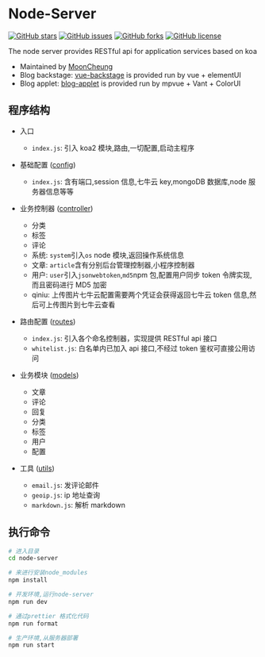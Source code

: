 # Node-Server

[![GitHub stars](https://img.shields.io/github/stars/MoonCheung/node-server.svg?style=flat-square)](https://github.com/MoonCheung/node-server/stargazers)
[![GitHub issues](https://img.shields.io/github/issues/MoonCheung/node-server.svg?style=flat-square)](https://github.com/MoonCheung/node-server/issues)
[![GitHub forks](https://img.shields.io/github/forks/MoonCheung/node-server.svg?style=flat-square)](https://github.com/MoonCheung/node-server/network)
[![GitHub license](https://img.shields.io/github/license/MoonCheung/node-server.svg?style=flat-square)](https://github.com/MoonCheung/node-server/blob/master/LICENSE)

The node server provides RESTful api for application services based on koa

- Maintained by [MoonCheung](mailto://salvador23@163.com)
- Blog backstage: [vue-backstage](https://github.com/MoonCheung/vue-backstage) is provided run by vue + elementUI
- Blog applet: [blog-applet](https://github.com/MoonCheung/blog-applet) is provided run by mpvue + Vant + ColorUI

## 程序结构

- 入口

  - `index.js`: 引入 koa2 模块,路由,一切配置,启动主程序

- 基础配置 ([config](https://github.com/MoonCheung/node-server/tree/master/config))

  - `index.js`: 含有端口,session 信息,七牛云 key,mongoDB 数据库,node 服务器信息等等

- 业务控制器 ([controller](https://github.com/MoonCheung/node-server/tree/master/controller))

  - 分类
  - 标签
  - 评论
  - 系统: `system`引入`os` node 模块,返回操作系统信息
  - 文章: `article`含有分别后台管理控制器,小程序控制器
  - 用户: `user`引入`jsonwebtoken`,`md5`npm 包,配置用户同步 token 令牌实现,而且密码进行 MD5 加密
  - qiniu: 上传图片七牛云配置需要两个凭证会获得返回七牛云 token 信息,然后可上传图片到七牛云查看

- 路由配置 ([routes](https://github.com/MoonCheung/node-server/tree/master/routes))

  - `index.js`: 引入各个命名控制器，实现提供 RESTful api 接口
  - `whitelist.js`: 白名单内已加入 api 接口,不经过 token 鉴权可直接公用访问

- 业务模块 ([models](https://github.com/MoonCheung/node-server/tree/master/models))

  - 文章
  - 评论
  - 回复
  - 分类
  - 标签
  - 用户
  - 配置

- 工具 ([utils](https://github.com/MoonCheung/node-server/tree/master/utils))

  - `email.js`: 发评论邮件
  - `geoip.js`: ip 地址查询
  - `markdown.js`: 解析 markdown

## 执行命令

```bash
# 进入目录
cd node-server

# 来进行安装node_modules
npm install

# 开发环境,运行node-server
npm run dev

# 通过prettier 格式化代码
npm run format

# 生产环境,从服务器部署
npm run start
```
